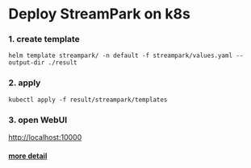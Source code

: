 # Deploy StreamPark on k8s

### 1. create template

```shell
helm template streampark/ -n default -f streampark/values.yaml --output-dir ./result
```

### 2. apply 

```shell
kubectl apply -f result/streampark/templates
```

### 3. open WebUI

[http://localhost:10000](http://localhost:10000)

#### [more detail](streampark/templates/NOTES.txt)
